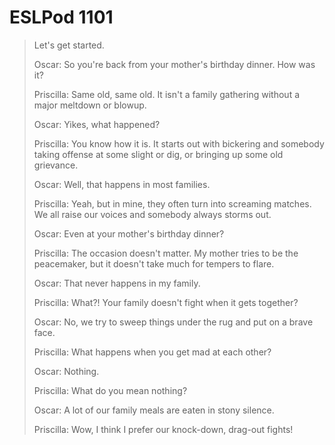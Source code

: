 # ESLPod 1101

>Let's get started.
>
>Oscar: So you're back from your mother's birthday dinner. How was it?
>
>Priscilla: Same old, same old. It isn't a family gathering without a major meltdown or blowup.
>
>Oscar: Yikes, what happened?
>
>Priscilla: You know how it is. It starts out with bickering and somebody taking offense at some slight or dig, or bringing up some old grievance.
>
>Oscar: Well, that happens in most families.
>
>Priscilla: Yeah, but in mine, they often turn into screaming matches. We all raise our voices and somebody always storms out.
>
>Oscar: Even at your mother's birthday dinner?
>
>Priscilla: The occasion doesn't matter. My mother tries to be the peacemaker, but it doesn't take much for tempers to flare.
>
>Oscar: That never happens in my family.
>
>Priscilla: What?! Your family doesn't fight when it gets together?
>
>Oscar: No, we try to sweep things under the rug and put on a brave face.
>
>Priscilla: What happens when you get mad at each other?
>
>Oscar: Nothing.
>
>Priscilla: What do you mean nothing?
>
>Oscar: A lot of our family meals are eaten in stony silence.
>
>Priscilla: Wow, I think I prefer our knock-down, drag-out fights!